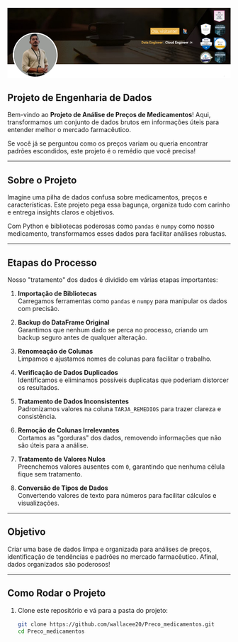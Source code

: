 ![git.png](https://github.com/wallacee20/Preco_medicamentos/blob/main/git.png)

##  **Projeto de Engenharia de Dados**  

Bem-vindo ao **Projeto de Análise de Preços de Medicamentos**! 
Aqui, transformamos um conjunto de dados brutos em informações úteis para entender melhor o mercado farmacêutico.  

Se você já se perguntou como os preços variam ou queria encontrar padrões escondidos, este projeto é o remédio que você precisa!   

---

##  **Sobre o Projeto**  

Imagine uma pilha de dados confusa sobre medicamentos, preços e características. Este projeto pega essa bagunça, organiza tudo com carinho e entrega insights claros e objetivos.  

Com Python e bibliotecas poderosas como `pandas` e `numpy` como nosso medicamento, transformamos esses dados para facilitar análises robustas.  

---

##  **Etapas do Processo**  

Nosso "tratamento" dos dados é dividido em várias etapas importantes:  

1. **Importação de Bibliotecas**  
    Carregamos ferramentas como `pandas` e `numpy` para manipular os dados com precisão.  

2. **Backup do DataFrame Original**  
    Garantimos que nenhum dado se perca no processo, criando um backup seguro antes de qualquer alteração.  

3. **Renomeação de Colunas**  
    Limpamos e ajustamos nomes de colunas para facilitar o trabalho.  

4. **Verificação de Dados Duplicados**  
    Identificamos e eliminamos possíveis duplicatas que poderiam distorcer os resultados.  

5. **Tratamento de Dados Inconsistentes**  
    Padronizamos valores na coluna `TARJA_REMEDIOS` para trazer clareza e consistência.  

6. **Remoção de Colunas Irrelevantes**  
    Cortamos as "gorduras" dos dados, removendo informações que não são úteis para a análise.  

7. **Tratamento de Valores Nulos**  
    Preenchemos valores ausentes com `0`, garantindo que nenhuma célula fique sem tratamento.  

8. **Conversão de Tipos de Dados**  
    Convertendo valores de texto para números para facilitar cálculos e visualizações.  

---

## **Objetivo**  

Criar uma base de dados limpa e organizada para análises de preços, identificação de tendências e padrões no mercado farmacêutico. Afinal, dados organizados são poderosos!  

---

##  **Como Rodar o Projeto**  


1. Clone este repositório e vá para a pasta do projeto:  
   ```bash
   git clone https://github.com/wallacee20/Preco_medicamentos.git
   cd Preco_medicamentos



